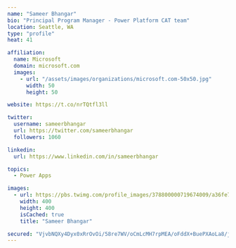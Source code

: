 ```yaml
---
name: "Sameer Bhangar"
bio: "Principal Program Manager - Power Platform CAT team"
location: Seattle, WA
type: "profile"
heat: 41

affiliation:
  name: Microsoft
  domain: microsoft.com
  images:
    - url: "/assets/images/organizations/microsoft.com-50x50.jpg"
      width: 50
      height: 50

website: https://t.co/nrTQtfl3ll

twitter:
  username: sameerbhangar
  url: https://twitter.com/sameerbhangar
  followers: 1060

linkedin:
  url: https://www.linkedin.com/in/sameerbhangar

topics:
  - Power Apps

images:
  - url: https://pbs.twimg.com/profile_images/378800000719674009/a36fe7ddfab1778b76e5793772e43798_400x400.jpeg
    width: 400
    height: 400
    isCached: true
    title: "Sameer Bhangar"

secured: "VjvbNQXy4Dyx0xRrOvOi/58re7WV/oCmLcMH7rpMEA/oFddX+BuePXAoLa8/jmR1cNr1eOGMMcORi8gH4cXbVRE34qNRd7Htky3dIlYLBaZuKCdXeNnHy6mqY1hKi+chgo1WH8XDouI/axOb3IfNB2y0IhKxXRag98yfNbsRXiHbEjTzfLzP890Cb+yvO3fZeypi0JQcg8l9CV/55tz2UKQzbnbnK+5K9fxE6JLrLQKN7ToJUmH+N6Jxlzyo6YeWA9KNbDDpVxKg2LblodZA7Jtz+FzaBc7jOHQ0Ble1flc+I11SMGbWfUTqkJVuT4Yf/25YEEPPeFwsiOq97iIsylUwiJYgZ0rpK2Z0LrD7dU+75F9wNjesLMdyS5bTvXLbEDU2m6ugfiWYHlFQHKeIkJdtRBnG53gKvOSlXujNJ8Q=;8P1a03ZomCyEbJJNwUphAQ=="
---
```


